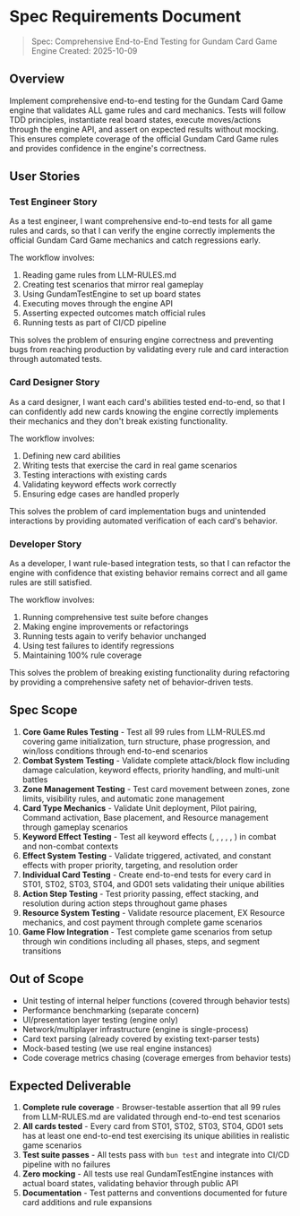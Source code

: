 # Spec Requirements Document

> Spec: Comprehensive End-to-End Testing for Gundam Card Game Engine
> Created: 2025-10-09

## Overview

Implement comprehensive end-to-end testing for the Gundam Card Game engine that validates ALL game rules and card mechanics. Tests will follow TDD principles, instantiate real board states, execute moves/actions through the engine API, and assert on expected results without mocking. This ensures complete coverage of the official Gundam Card Game rules and provides confidence in the engine's correctness.

## User Stories

### Test Engineer Story

As a test engineer, I want comprehensive end-to-end tests for all game rules and cards, so that I can verify the engine correctly implements the official Gundam Card Game mechanics and catch regressions early.

The workflow involves:
1. Reading game rules from LLM-RULES.md
2. Creating test scenarios that mirror real gameplay
3. Using GundamTestEngine to set up board states
4. Executing moves through the engine API
5. Asserting expected outcomes match official rules
6. Running tests as part of CI/CD pipeline

This solves the problem of ensuring engine correctness and preventing bugs from reaching production by validating every rule and card interaction through automated tests.

### Card Designer Story

As a card designer, I want each card's abilities tested end-to-end, so that I can confidently add new cards knowing the engine correctly implements their mechanics and they don't break existing functionality.

The workflow involves:
1. Defining new card abilities
2. Writing tests that exercise the card in real game scenarios
3. Testing interactions with existing cards
4. Validating keyword effects work correctly
5. Ensuring edge cases are handled properly

This solves the problem of card implementation bugs and unintended interactions by providing automated verification of each card's behavior.

### Developer Story

As a developer, I want rule-based integration tests, so that I can refactor the engine with confidence that existing behavior remains correct and all game rules are still satisfied.

The workflow involves:
1. Running comprehensive test suite before changes
2. Making engine improvements or refactorings
3. Running tests again to verify behavior unchanged
4. Using test failures to identify regressions
5. Maintaining 100% rule coverage

This solves the problem of breaking existing functionality during refactoring by providing a comprehensive safety net of behavior-driven tests.

## Spec Scope

1. **Core Game Rules Testing** - Test all 99 rules from LLM-RULES.md covering game initialization, turn structure, phase progression, and win/loss conditions through end-to-end scenarios
2. **Combat System Testing** - Validate complete attack/block flow including damage calculation, keyword effects, priority handling, and multi-unit battles
3. **Zone Management Testing** - Test card movement between zones, zone limits, visibility rules, and automatic zone management
4. **Card Type Mechanics** - Validate Unit deployment, Pilot pairing, Command activation, Base placement, and Resource management through gameplay scenarios
5. **Keyword Effect Testing** - Test all keyword effects (<Repair>, <Breach>, <Support>, <Blocker>, <First Strike>, <High-Maneuver>) in combat and non-combat contexts
6. **Effect System Testing** - Validate triggered, activated, and constant effects with proper priority, targeting, and resolution order
7. **Individual Card Testing** - Create end-to-end tests for every card in ST01, ST02, ST03, ST04, and GD01 sets validating their unique abilities
8. **Action Step Testing** - Test priority passing, effect stacking, and resolution during action steps throughout game phases
9. **Resource System Testing** - Validate resource placement, EX Resource mechanics, and cost payment through complete game scenarios
10. **Game Flow Integration** - Test complete game scenarios from setup through win conditions including all phases, steps, and segment transitions

## Out of Scope

- Unit testing of internal helper functions (covered through behavior tests)
- Performance benchmarking (separate concern)
- UI/presentation layer testing (engine only)
- Network/multiplayer infrastructure (engine is single-process)
- Card text parsing (already covered by existing text-parser tests)
- Mock-based testing (we use real engine instances)
- Code coverage metrics chasing (coverage emerges from behavior tests)

## Expected Deliverable

1. **Complete rule coverage** - Browser-testable assertion that all 99 rules from LLM-RULES.md are validated through end-to-end test scenarios
2. **All cards tested** - Every card from ST01, ST02, ST03, ST04, GD01 sets has at least one end-to-end test exercising its unique abilities in realistic game scenarios
3. **Test suite passes** - All tests pass with `bun test` and integrate into CI/CD pipeline with no failures
4. **Zero mocking** - All tests use real GundamTestEngine instances with actual board states, validating behavior through public API
5. **Documentation** - Test patterns and conventions documented for future card additions and rule expansions
